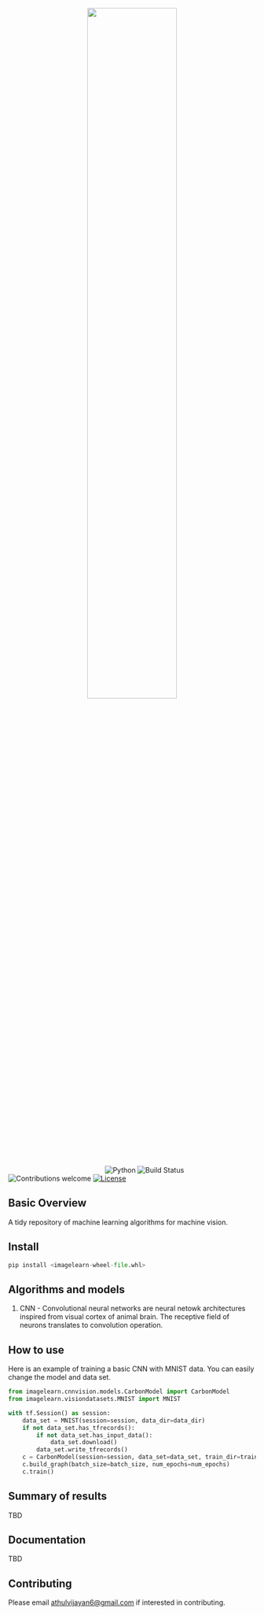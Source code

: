 <p align="center"><img width=60% src="https://github.com/athulvijayan6/imagelearn/blob/master/logo.png"></p>

&nbsp;&nbsp;&nbsp;&nbsp;&nbsp;&nbsp;&nbsp;&nbsp;&nbsp;&nbsp;&nbsp;&nbsp;&nbsp;&nbsp;&nbsp;&nbsp;&nbsp;&nbsp;&nbsp;&nbsp;&nbsp;&nbsp;&nbsp;&nbsp;
&nbsp;&nbsp;&nbsp;&nbsp;&nbsp;&nbsp;&nbsp;&nbsp;&nbsp;&nbsp;&nbsp;&nbsp;&nbsp;&nbsp;&nbsp;&nbsp;&nbsp;&nbsp;&nbsp;&nbsp;&nbsp;&nbsp;&nbsp;&nbsp;
![Python](https://img.shields.io/badge/python-v2.7%20%2F%20v3.6-blue.svg)
![Build Status](https://travis-ci.org/athulvijayan6/imagelearn.svg?branch=master)
![Contributions welcome](https://img.shields.io/badge/contributions-welcome-orange.svg)
[![License](https://img.shields.io/badge/license-MIT-blue.svg)](https://opensource.org/licenses/MIT)

## Basic Overview

A tidy repository of machine learning algorithms for machine vision.
<br>

## Install
```python
pip install <imagelearn-wheel-file.whl>
```

## Algorithms and models
1. CNN - Convolutional neural networks are neural netowk architectures inspired from visual cortex of animal brain. The receptive field of neurons translates to convolution operation.

## How to use
Here is an example of training a basic CNN with MNIST data. You can easily change the model and data set.
```python
from imagelearn.cnnvision.models.CarbonModel import CarbonModel
from imagelearn.visiondatasets.MNIST import MNIST

with tf.Session() as session:
    data_set = MNIST(session=session, data_dir=data_dir)
    if not data_set.has_tfrecords():
        if not data_set.has_input_data():
            data_set.download()
        data_set.write_tfrecords()
    c = CarbonModel(session=session, data_set=data_set, train_dir=train_dir)
    c.build_graph(batch_size=batch_size, num_epochs=num_epochs)
    c.train()
```

## Summary of results
TBD

## Documentation
TBD

## Contributing
Please email athulvijayan6@gmail.com if interested in contributing.
